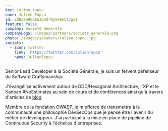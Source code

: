 ```yaml
---
key: julien_topcu
name: Julien Topçu
id: ZdNase96oBSI6QdrWySX9eCtJgs1
feature: false
company: Société Générale
companyLogo: /images/partners/societe_generale.png
photo: /images/speakers/julien_topcu.jpg
socials:
  - icon: twitter
    link: 'https://twitter.com/JulienTopcu'
    name: JulienTopcu
---
```

Senior Lead Developer à la Société Générale, je suis un fervent défenseur du Software Craftsmanship.

J'évangélise activement autour de DDD/Hexagonal Architecture, l'XP et le Kanban #NoEstimates au sein de cours et de conférences ainsi qu'à travers d'articles de [blog](https://beyondxscratch.com/).

Membre de la fondation OWASP, je m'efforce de transmettre à la communauté une philosophie DevSecOps que je pense être l'avenir du métier de développeur. J'ai participé à la mise en place de pipeline de Continuous Security à l'échelles d'entreprises.